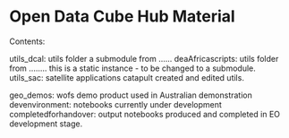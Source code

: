 # Open Data Cube Hub Material

Contents:

utils_dcal: utils folder a submodule from ......
deaAfricascripts: utils folder from ........ this is a static instance - to be changed to a submodule.
utils_sac: satellite applications catapult created and edited utils. 

geo_demos: wofs demo product used in Australian demonstration
devenvironment: notebooks currently under development
completedforhandover: output notebooks produced and completed in EO development stage.


